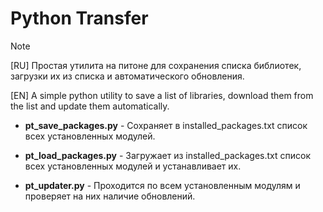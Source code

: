 # Python Transfer

> [!NOTE]  
> \[RU\] Простая утилита на питоне для сохранения списка библиотек, загрузки их из списка и автоматического обновления.
> 
> \[EN\] A simple python utility to save a list of libraries, download them from the list and update them automatically.

- **pt_save_packages.py** - Сохраняет в installed_packages.txt список всех установленных модулей.

- **pt_load_packages.py** - Загружает из installed_packages.txt список всех установленных модулей и устанавливает их.

- **pt_updater.py** - Проходится по всем установленным модулям и проверяет на них наличие обновлений.